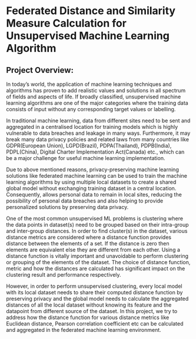 # Federated Distance and Similarity Measure Calculation for Unsupervised Machine Learning Algorithm

## Project Overview:

In today’s world, the application of machine learning techniques and algorithms has proven to add realistic values and solutions in all spectrum of fields and aspects of life. If broadly classified, unsupervised machine learning algorithms  are one of the major categories where the training data consists of input without any corresponding target values or labelling.

In traditional machine learning, data from different sites need to be sent and aggregated in a centralised location for training models which is highly vulnerable to data breaches and leakage in many ways. Furthermore, it may break many data privacy policies and related laws from many countries like GDPR(European Union), LGPD(Brazil), PDPA(Thailand), PDPB(India), PDPL(China), Digital Charter Implementation Act(Canada) etc., which can be a major challenge for useful machine learning implementation. 

Due to above mentioned reasons, privacy-preserving machine learning solutions like federated machine learning can be used to train the machine learning algorithms by using multiple local datasets to create a shared global model without exchanging training dataset in a central location. Consequently, allows personal data to remain in local sites, reducing the possibility of personal data breaches and also helping to provide personalized solutions by preserving data privacy.  

One of the most common unsupervised ML problems is clustering where the data points in dataset(s) need to be grouped based on their intra-group and inter-group distances. In order to find cluster(s) in the dataset, various distance metrics are considered where a distance function provides distance between the elements of a set. If the distance is zero then elements are equivalent else they are different from each other. Using a distance function is vitally important and unavoidable to perform clustering or grouping of the elements of the dataset. The choice of distance function, metric and how the distances are calculated has significant impact on the clustering result and performance respectively.

However, in order to perform unsupervised clustering, every local model with its local dataset needs to share their computed distance function by preserving privacy and the global model needs to calculate the aggregated distances of all the local dataset without knowing its feature and the datapoint from different source of the dataset. In this project, we try to address how the distance function for various distance metrics like Euclidean distance, Pearson correlation coefficient etc can be calculated and aggregated in the federated machine learning environment.
